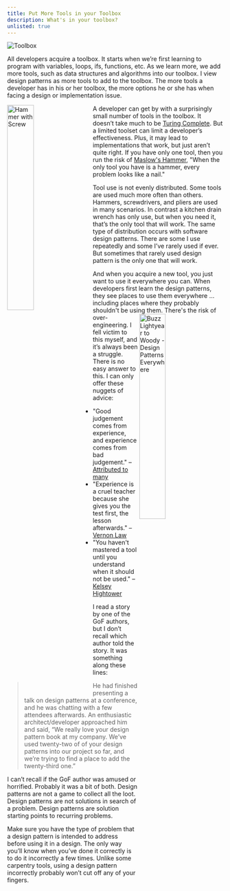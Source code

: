 ```yaml
---
title: Put More Tools in your Toolbox
description: What's in your toolbox?
unlisted: true
---
```


![Toolbox](https://s3.us-east-2.amazonaws.com/s3.zerustproducts.com/wp-content/uploads/2022/07/27155548/tool-box-rust-prevention.jpg)

All developers acquire a toolbox. It starts when we’re first learning to program with variables, loops, ifs, functions, etc. As we learn more, we add more tools, such as data structures and algorithms into our toolbox. I view design patterns as more tools to add to the toolbox. The more tools a developer has in his or her toolbox, the more options he or she has when facing a design or implementation issue.

<img src="https://uploads-ssl.webflow.com/5f4cb16e6037ca7488d2f7d1/60b04328952294001e6711b7_hammer-o-450x351.jpg" alt="Hammer with Screw" width = "35%" align="left" style="padding-right: 20px;">

A developer can get by with a surprisingly small number of tools in the toolbox. It doesn’t take much to be [Turing Complete](https://en.wikipedia.org/wiki/Turing_completeness). But a limited toolset can limit a developer’s effectiveness. Plus, it may lead to implementations that work, but just aren’t quite right. If you have only one tool, then you run the risk of [Maslow's Hammer](https://en.wikipedia.org/wiki/Law_of_the_instrument), "When the only tool you have is a hammer, every problem looks like a nail."

Tool use is not evenly distributed. Some tools are used much more often than others. Hammers, screwdrivers, and pliers are used in many scenarios. In contrast a kitchen drain wrench has only use, but when you need it, that’s the only tool that will work. The same type of distribution occurs with software design patterns. There are some I use repeatedly and some I’ve rarely used if ever. But sometimes that rarely used design pattern is the only one that will work.

And when you acquire a new tool, you just want to use it everywhere you can. When developers first learn the design patterns, they see places to use them everywhere ... including places where they probably shouldn't be using them.
<img src="https://i.imgflip.com/7x8ggo.jpg" alt="Buzz Lightyear to Woody - Design Patterns Everywhere" width = "35%" align="right" style="padding-right: 20px;">
There's the risk of over-engineering. I fell victim to this myself, and it’s always been a struggle.
There is no easy answer to this. I can only offer these nuggets of advice:
* "Good judgement comes from experience, and experience comes from bad judgement." – [Attributed to many](https://quoteinvestigator.com/2017/02/23/judgment/)
* "Experience is a cruel teacher because she gives you the test first, the lesson afterwards." – [Vernon Law](https://www.brainyquote.com/quotes/vernon_law_115255)
* "You haven't mastered a tool until you understand when it should not be used." –  [Kelsey Hightower](https://twitter.com/kelseyhightower/status/963428093292457984)

I read a story by one of the GoF authors, but I don’t recall which author told the story. It was something along these lines:

>He had finished presenting a talk on design patterns at a conference, and he was chatting with a few attendees afterwards. An enthusiastic architect/developer approached him and said, “We really love your design pattern book at my company. We’ve used twenty-two of of your design patterns into our project so far, and we’re trying to find a place to add the twenty-third one.” 

I can’t recall if the GoF author was amused or horrified. Probably it was a bit of both. Design patterns are not a game to collect all the loot. Design patterns are not solutions in search of a problem. Design patterns are solution starting points to recurring problems.

Make sure you have the type of problem that a design pattern is intended to address before using it in a design. The only way you’ll know when you’ve done it correctly is to do it incorrectly a few times. Unlike some carpentry tools, using a design pattern incorrectly probably won’t cut off any of your fingers.
